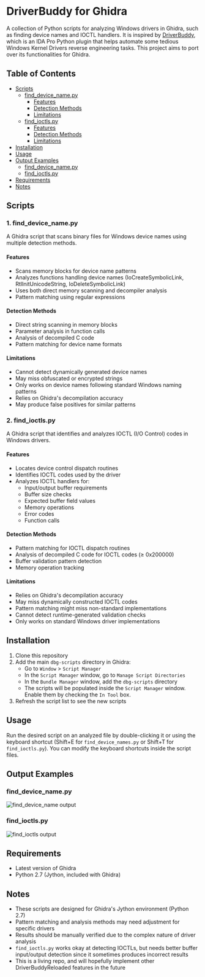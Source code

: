 # DriverBuddy for Ghidra

A collection of Python scripts for analyzing Windows drivers in Ghidra, such as finding device names and IOCTL handlers. It is inspired by [DriverBuddy](https://github.com/nccgroup/DriverBuddy), which is an IDA Pro Python plugin that helps automate some tedious Windows Kernel Drivers reverse engineering tasks. This project aims to port over its functionalities for Ghidra.

## Table of Contents
- [Scripts](#scripts)
  - [find_device_name.py](#1-find_device_namepy)
    - [Features](#features)
    - [Detection Methods](#detection-methods)
    - [Limitations](#limitations)
  - [find_ioctls.py](#2-find_ioctlspy)
    - [Features](#features-1)
    - [Detection Methods](#detection-methods-1)
    - [Limitations](#limitations-1)
- [Installation](#installation)
- [Usage](#usage)
- [Output Examples](#output-examples)
  - [find_device_name.py](#find_device_namepy)
  - [find_ioctls.py](#find_ioctlspy)
- [Requirements](#requirements)
- [Notes](#notes)

## Scripts

### 1. find_device_name.py
A Ghidra script that scans binary files for Windows device names using multiple detection methods.

#### Features
- Scans memory blocks for device name patterns
- Analyzes functions handling device names (IoCreateSymbolicLink, RtlInitUnicodeString, IoDeleteSymbolicLink)
- Uses both direct memory scanning and decompiler analysis
- Pattern matching using regular expressions

#### Detection Methods
- Direct string scanning in memory blocks
- Parameter analysis in function calls
- Analysis of decompiled C code
- Pattern matching for device name formats

#### Limitations
- Cannot detect dynamically generated device names
- May miss obfuscated or encrypted strings
- Only works on device names following standard Windows naming patterns
- Relies on Ghidra's decompilation accuracy
- May produce false positives for similar patterns

### 2. find_ioctls.py
A Ghidra script that identifies and analyzes IOCTL (I/O Control) codes in Windows drivers.

#### Features
- Locates device control dispatch routines
- Identifies IOCTL codes used by the driver
- Analyzes IOCTL handlers for:
  - Input/output buffer requirements
  - Buffer size checks
  - Expected buffer field values
  - Memory operations
  - Error codes
  - Function calls

#### Detection Methods
- Pattern matching for IOCTL dispatch routines
- Analysis of decompiled C code for IOCTL codes (≥ 0x200000)
- Buffer validation pattern detection
- Memory operation tracking

#### Limitations
- Relies on Ghidra's decompilation accuracy
- May miss dynamically constructed IOCTL codes
- Pattern matching might miss non-standard implementations
- Cannot detect runtime-generated validation checks
- Only works on standard Windows driver implementations

## Installation

1. Clone this repository
2. Add the main `dbg-scripts` directory in Ghidra:
   - Go to `Window` > `Script Manager`
   - In the `Script Manager` window, go to `Manage Script Directories`
   - In the `Bundle Manager` window, add the `dbg-scripts` directory
   - The scripts will be populated inside the `Script Manager` window. Enable them by checking the `In Tool` box.
3. Refresh the script list to see the new scripts

## Usage

Run the desired script on an analyzed file by double-clicking it or using the keyboard shortcut (Shift+E for `find_device_names.py` or Shift+T for `find_ioctls.py`). You can modify the keyboard shortcuts inside the script files.

## Output Examples

### find_device_name.py

![find_device_name output](img/find_device_name_output.png)

### find_ioctls.py

![find_ioctls output](img/find_ioctls_output.png)

## Requirements

- Latest version of Ghidra
- Python 2.7 (Jython, included with Ghidra)

## Notes

- These scripts are designed for Ghidra's Jython environment (Python 2.7)
- Pattern matching and analysis methods may need adjustment for specific drivers
- Results should be manually verified due to the complex nature of driver analysis
- `find_ioctls.py` works okay at detecting IOCTLs, but needs better buffer input/output detection since it sometimes produces incorrect results
- This is a living repo, and will hopefully implement other DriverBuddyReloaded features in the future